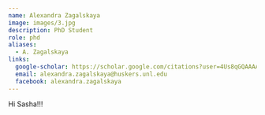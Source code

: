 ```yaml
---
name: Alexandra Zagalskaya
image: images/3.jpg
description: PhD Student
role: phd
aliases:
  - A. Zagalskaya
links:
  google-scholar: https://scholar.google.com/citations?user=4Us8qGQAAAAJ&hl=en&oi=ao
  email: alexandra.zagalskaya@huskers.unl.edu
  facebook: alexandra.zagalskaya
---
```


Hi Sasha!!!
